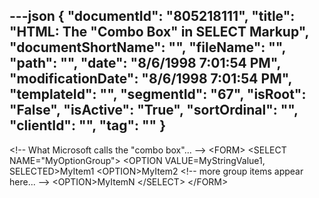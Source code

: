 ---json
{
  "documentId": "805218111",
  "title": "HTML: The &quot;Combo Box&quot; in SELECT Markup",
  "documentShortName": "",
  "fileName": "",
  "path": "",
  "date": "8/6/1998 7:01:54 PM",
  "modificationDate": "8/6/1998 7:01:54 PM",
  "templateId": "",
  "segmentId": "67",
  "isRoot": "False",
  "isActive": "True",
  "sortOrdinal": "",
  "clientId": "",
  "tag": ""
}
---

&lt;!-- What Microsoft calls the &quot;combo box&quot;... --&gt;
&lt;FORM&gt;
    &lt;SELECT NAME=&quot;MyOptionGroup&quot;&gt;
        &lt;OPTION VALUE=MyStringValue1, SELECTED&gt;MyItem1
        &lt;OPTION&gt;MyItem2
        &lt;!-- more group items appear here... --&gt;
        &lt;OPTION&gt;MyItemN
    &lt;/SELECT&gt;
&lt;/FORM&gt;
